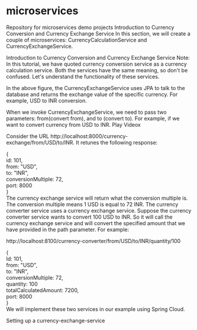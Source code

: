 # microservices
Repository for microservices demo projects
Introduction to Currency Conversion and Currency Exchange Service
In this section, we will create a couple of microservices: CurrencyCalculationService and CurrencyExchangeService.

Introduction to Currency Conversion and Currency Exchange Service
Note: In this tutorial, we have quoted currency conversion service as a currency calculation service. Both the services have the same meaning, so don't be confused.
Let's understand the functionality of these services.

In the above figure, the CurrencyExchangeService uses JPA to talk to the database and returns the exchange value of the specific currency. For example, USD to INR conversion.

When we invoke CurrencyExchangeService, we need to pass two parameters: from(convert from), and to (convert to). For example, if we want to convert currency from USD to INR.
Play Videox

Consider the URL http://localhost:8000/currency-exchange/from/USD/to/INR. It retunes the following response:

{  
id: 101,  
from: "USD",  
to: "INR",  
conversionMultiple: 72,  
port: 8000  
}  
The currency exchange service will return what the conversion multiple is. The conversion multiple means 1 USD is equal to 72 INR. The currency converter service uses a currency exchange service. Suppose the currency converter service wants to convert 100 USD to INR. So it will call the currency exchange service and will convert the specified amount that we have provided in the path parameter. For example:

http://localhost:8100/currency-converter/from/USD/to/INR/quantity/100

{  
Id: 101,  
from: "USD",  
to: "INR",  
conversionMultiple: 72,  
quantity: 100  
totalCalculatedAmount: 7200,  
port: 8000  
}  
We will implement these two services in our example using Spring Cloud.

Setting up a currency-exchange-service
